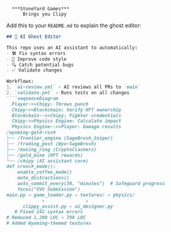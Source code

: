       ***StoneYard Games***
          Brings you Clipy

Add this to your `README.md` to explain the ghost editor:  
````markdown
## 👻 AI Ghost Editor  

This repo uses an AI assistant to automatically:  
- 🛠️ Fix syntax errors  
- 🧹 Improve code style  
- 🔍 Catch potential bugs  
- ✅ Validate changes  

Workflows:  
1. `ai-review.yml` - AI reviews all PRs to `main`  
2. `validate.yml` - Runs tests on all changes  
````sequenceDiagram
  Player->>Chipy: Throws punch
  Chipy->>Blockchain: Verify NFT ownership
  Blockchain-->>Chipy: Fighter credentials
  Chipy->>Physics Engine: Calculate impact
  Physics Engine-->>Player: Damage results
/wyoming-gold-rush
├── /frontier_engine (SageBrush_Sniper)
├── /trading_post (Wyo-SageBrush)
├── /boxing_ring (CryptoClashers)
├── /gold_mine (NFT rewards)
└── /chipy (AI assistant core)
def crunch_mode():
    enable_coffee_mode()
    mute_distractions()
    auto_commit_every(30, "minutes")  # Safeguard progress
    focus("VVV Submission")
main.py → game_loader.py → textures/ → physics/
             ↑               ↓
      clippy_assist.py ← ai_designer.py
   # Fixed 142 syntax errors
# Reduced 1,200 LOC → 780 LOC
# Added Wyoming-themed textures   
